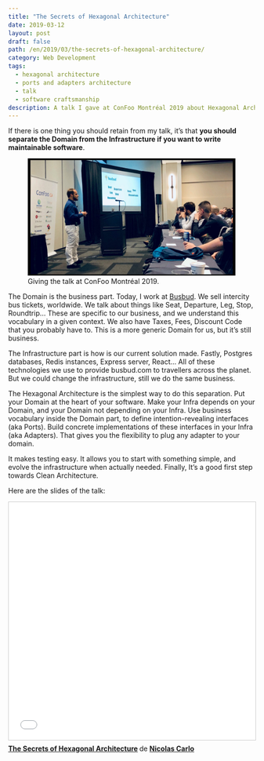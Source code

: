 ```yaml
---
title: "The Secrets of Hexagonal Architecture"
date: 2019-03-12
layout: post
draft: false
path: /en/2019/03/the-secrets-of-hexagonal-architecture/
category: Web Development
tags:
  - hexagonal architecture
  - ports and adapters architecture
  - talk
  - software craftsmanship
description: A talk I gave at ConFoo Montréal 2019 about Hexagonal Architecture.
---
```


If there is one thing you should retain from my talk, it’s that **you should separate the Domain from the Infrastructure if you want to write maintainable software**.

<figure>
	<img src="./giving-the-talk.jpg" alt="">
  <figcaption>Giving the talk at ConFoo Montréal 2019.</figcaption>
</figure>

The Domain is the business part. Today, I work at [Busbud](https://www.busbud.com/). We sell intercity bus tickets, worldwide. We talk about things like Seat, Departure, Leg, Stop, Roundtrip… These are specific to our business, and we understand this vocabulary in a given context. We also have Taxes, Fees, Discount Code that you probably have to. This is a more generic Domain for us, but it’s still business.

The Infrastructure part is how is our current solution made. Fastly, Postgres databases, Redis instances, Express server, React… All of these technologies we use to provide busbud.com to travellers across the planet. But we could change the infrastructure, still we do the same business.

The Hexagonal Architecture is the simplest way to do this separation. Put your Domain at the heart of your software. Make your Infra depends on your Domain, and your Domain not depending on your Infra. Use business vocabulary inside the Domain part, to define intention-revealing interfaces (aka Ports). Build concrete implementations of these interfaces in your Infra (aka Adapters). That gives you the flexibility to plug any adapter to your domain.

It makes testing easy. It allows you to start with something simple, and evolve the infrastructure when actually needed. Finally, It’s a good first step towards Clean Architecture.

Here are the slides of the talk:

<iframe src="//www.slideshare.net/slideshow/embed_code/key/Mj96vePpslBlHM" width="595" height="485" frameborder="0" marginwidth="0" marginheight="0" scrolling="no" style="border:1px solid #CCC; border-width:1px; margin-bottom:5px; max-width: 100%;" allowfullscreen> </iframe> <div style="margin-bottom:5px"> <strong> <a href="//www.slideshare.net/nicolascarlo1/the-secrets-of-hexagonal-architecture" title="The Secrets of Hexagonal Architecture" target="_blank">The Secrets of Hexagonal Architecture</a> </strong> de <strong><a href="https://www.slideshare.net/nicolascarlo1" target="_blank">Nicolas Carlo</a></strong> </div>
